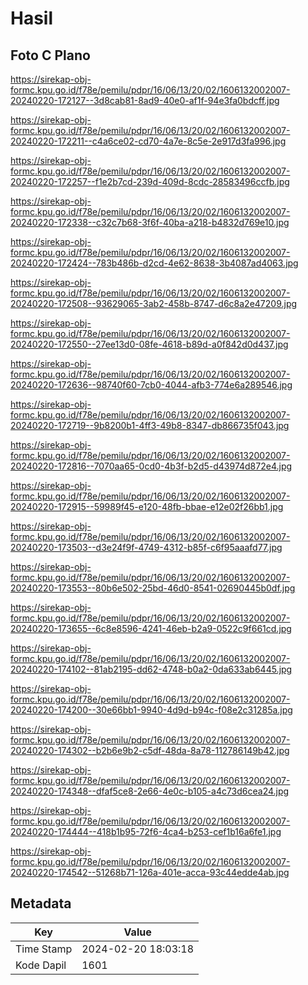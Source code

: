 # Hasil

## Foto C Plano

https://sirekap-obj-formc.kpu.go.id/f78e/pemilu/pdpr/16/06/13/20/02/1606132002007-20240220-172127--3d8cab81-8ad9-40e0-af1f-94e3fa0bdcff.jpg

https://sirekap-obj-formc.kpu.go.id/f78e/pemilu/pdpr/16/06/13/20/02/1606132002007-20240220-172211--c4a6ce02-cd70-4a7e-8c5e-2e917d3fa996.jpg

https://sirekap-obj-formc.kpu.go.id/f78e/pemilu/pdpr/16/06/13/20/02/1606132002007-20240220-172257--f1e2b7cd-239d-409d-8cdc-28583496ccfb.jpg

https://sirekap-obj-formc.kpu.go.id/f78e/pemilu/pdpr/16/06/13/20/02/1606132002007-20240220-172338--c32c7b68-3f6f-40ba-a218-b4832d769e10.jpg

https://sirekap-obj-formc.kpu.go.id/f78e/pemilu/pdpr/16/06/13/20/02/1606132002007-20240220-172424--783b486b-d2cd-4e62-8638-3b4087ad4063.jpg

https://sirekap-obj-formc.kpu.go.id/f78e/pemilu/pdpr/16/06/13/20/02/1606132002007-20240220-172508--93629065-3ab2-458b-8747-d6c8a2e47209.jpg

https://sirekap-obj-formc.kpu.go.id/f78e/pemilu/pdpr/16/06/13/20/02/1606132002007-20240220-172550--27ee13d0-08fe-4618-b89d-a0f842d0d437.jpg

https://sirekap-obj-formc.kpu.go.id/f78e/pemilu/pdpr/16/06/13/20/02/1606132002007-20240220-172636--98740f60-7cb0-4044-afb3-774e6a289546.jpg

https://sirekap-obj-formc.kpu.go.id/f78e/pemilu/pdpr/16/06/13/20/02/1606132002007-20240220-172719--9b8200b1-4ff3-49b8-8347-db866735f043.jpg

https://sirekap-obj-formc.kpu.go.id/f78e/pemilu/pdpr/16/06/13/20/02/1606132002007-20240220-172816--7070aa65-0cd0-4b3f-b2d5-d43974d872e4.jpg

https://sirekap-obj-formc.kpu.go.id/f78e/pemilu/pdpr/16/06/13/20/02/1606132002007-20240220-172915--59989f45-e120-48fb-bbae-e12e02f26bb1.jpg

https://sirekap-obj-formc.kpu.go.id/f78e/pemilu/pdpr/16/06/13/20/02/1606132002007-20240220-173503--d3e24f9f-4749-4312-b85f-c6f95aaafd77.jpg

https://sirekap-obj-formc.kpu.go.id/f78e/pemilu/pdpr/16/06/13/20/02/1606132002007-20240220-173553--80b6e502-25bd-46d0-8541-02690445b0df.jpg

https://sirekap-obj-formc.kpu.go.id/f78e/pemilu/pdpr/16/06/13/20/02/1606132002007-20240220-173655--6c8e8596-4241-46eb-b2a9-0522c9f661cd.jpg

https://sirekap-obj-formc.kpu.go.id/f78e/pemilu/pdpr/16/06/13/20/02/1606132002007-20240220-174102--81ab2195-dd62-4748-b0a2-0da633ab6445.jpg

https://sirekap-obj-formc.kpu.go.id/f78e/pemilu/pdpr/16/06/13/20/02/1606132002007-20240220-174200--30e66bb1-9940-4d9d-b94c-f08e2c31285a.jpg

https://sirekap-obj-formc.kpu.go.id/f78e/pemilu/pdpr/16/06/13/20/02/1606132002007-20240220-174302--b2b6e9b2-c5df-48da-8a78-112786149b42.jpg

https://sirekap-obj-formc.kpu.go.id/f78e/pemilu/pdpr/16/06/13/20/02/1606132002007-20240220-174348--dfaf5ce8-2e66-4e0c-b105-a4c73d6cea24.jpg

https://sirekap-obj-formc.kpu.go.id/f78e/pemilu/pdpr/16/06/13/20/02/1606132002007-20240220-174444--418b1b95-72f6-4ca4-b253-cef1b16a6fe1.jpg

https://sirekap-obj-formc.kpu.go.id/f78e/pemilu/pdpr/16/06/13/20/02/1606132002007-20240220-174542--51268b71-126a-401e-acca-93c44edde4ab.jpg


## Metadata

| Key        | Value               |
| ---------- | ------------------- |
| Time Stamp | 2024-02-20 18:03:18 |
| Kode Dapil | 1601                |



